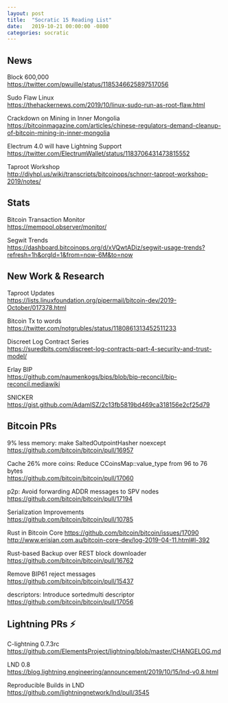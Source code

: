 ```yaml
---
layout: post
title:  "Socratic 15 Reading List"
date:   2019-10-21 00:00:00 -0800
categories: socratic
---
```


## News

Block 600,000  
<https://twitter.com/pwuille/status/1185346625897517056>

Sudo Flaw Linux  
<https://thehackernews.com/2019/10/linux-sudo-run-as-root-flaw.html>

Crackdown on Mining in Inner Mongolia  
<https://bitcoinmagazine.com/articles/chinese-regulators-demand-cleanup-of-bitcoin-mining-in-inner-mongolia>

Electrum 4.0 will have Lightning Support  
<https://twitter.com/ElectrumWallet/status/1183706431473815552>

Taproot Workshop  
<http://diyhpl.us/wiki/transcripts/bitcoinops/schnorr-taproot-workshop-2019/notes/>


## Stats

Bitcoin Transaction Monitor  
<https://mempool.observer/monitor/>

Segwit Trends  
<https://dashboard.bitcoinops.org/d/xVQwtADiz/segwit-usage-trends?refresh=1h&orgId=1&from=now-6M&to=now>


## New Work & Research

Taproot Updates  
<https://lists.linuxfoundation.org/pipermail/bitcoin-dev/2019-October/017378.html>

Bitcoin Tx to words  
<https://twitter.com/notgrubles/status/1180861313452511233>

Discreet Log Contract Series  
<https://suredbits.com/discreet-log-contracts-part-4-security-and-trust-model/>

Erlay BIP  
<https://github.com/naumenkogs/bips/blob/bip-reconcil/bip-reconcil.mediawiki>

SNICKER  
<https://gist.github.com/AdamISZ/2c13fb5819bd469ca318156e2cf25d79>


## Bitcoin PRs

9% less memory: make SaltedOutpointHasher noexcept  
<https://github.com/bitcoin/bitcoin/pull/16957>

Cache 26% more coins: Reduce CCoinsMap::value_type from 96 to 76 bytes  
<https://github.com/bitcoin/bitcoin/pull/17060>

p2p: Avoid forwarding ADDR messages to SPV nodes  
<https://github.com/bitcoin/bitcoin/pull/17194>

Serialization Improvements  
<https://github.com/bitcoin/bitcoin/pull/10785>

Rust in Bitcoin Core
<https://github.com/bitcoin/bitcoin/issues/17090>  
<http://www.erisian.com.au/bitcoin-core-dev/log-2019-04-11.html#l-392>

Rust-based Backup over REST block downloader  
<https://github.com/bitcoin/bitcoin/pull/16762>

Remove BIP61 reject messages  
<https://github.com/bitcoin/bitcoin/pull/15437>

descriptors: Introduce sortedmulti descriptor  
<https://github.com/bitcoin/bitcoin/pull/17056>


## Lightning PRs ⚡

C-lightning 0.7.3rc  
<https://github.com/ElementsProject/lightning/blob/master/CHANGELOG.md>

LND 0.8  
<https://blog.lightning.engineering/announcement/2019/10/15/lnd-v0.8.html>

Reproducible Builds in LND  
<https://github.com/lightningnetwork/lnd/pull/3545>


